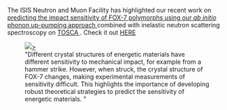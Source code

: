 The ISIS Neutron and Muon Facility has highlighted our recent work on <a href="https://pubs.rsc.org/en/content/articlelanding/2021/cc/d1cc03906g"> predicting the impact sensitivity of FOX-7 polymorphs using our <i> ab initio </i> phonon up-pumping approach </a> combined with inelastic neutron scattering spectroscopy on <a href="https://www.isis.stfc.ac.uk/Pages/tosca.aspx"> TOSCA </a> . Check it out <a href="https://www.isis.stfc.ac.uk/Pages/SH21_Explosives.aspx">HERE</a>

<figure>
   <a href="https://pubs.rsc.org/en/content/articlelanding/2021/cc/d1cc03906g">
   <img src="<img src="{{site.baseurl}}/assets/fox7.png">>
   </a>
   <figcaption>"Different crystal structures of energetic materials have different sensitivity to mechanical impact, for example from a hammer strike. However, when struck, the crystal structure of FOX-7 changes, making experimental measurements of sensitivity difficult. This highlights the importance of developing robust theoretical strategies to predict the sensitivity of energetic materials. "</figcaption>
</figure>

